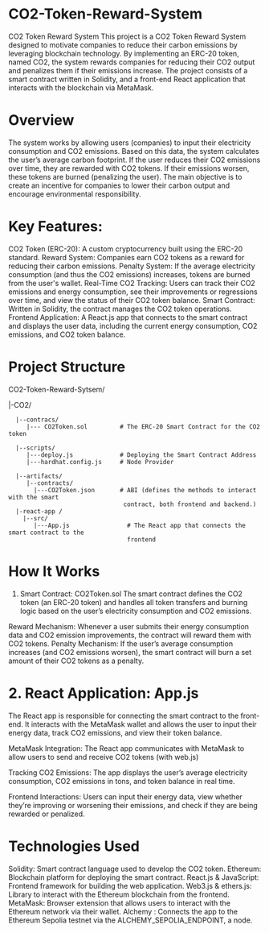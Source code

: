 # CO2-Token-Reward-System
CO2 Token Reward System
This project is a CO2 Token Reward System designed to motivate companies to reduce their carbon emissions by leveraging blockchain technology. By implementing an ERC-20 token, named CO2, the system rewards companies for reducing their CO2 output and penalizes them if their emissions increase. The project consists of a smart contract written in Solidity, and a front-end React application that interacts with the blockchain via MetaMask.

# Overview
The system works by allowing users (companies) to input their electricity consumption and CO2 emissions. Based on this data, the system calculates the user’s average carbon footprint. If the user reduces their CO2 emissions over time, they are rewarded with CO2 tokens. If their emissions worsen, these tokens are burned (penalizing the user). The main objective is to create an incentive for companies to lower their carbon output and encourage environmental responsibility.

# Key Features:
CO2 Token (ERC-20): A custom cryptocurrency built using the ERC-20 standard.
Reward System: Companies earn CO2 tokens as a reward for reducing their carbon emissions.
Penalty System: If the average electricity consumption (and thus the CO2 emissions) increases, tokens are burned from the user's wallet.
Real-Time CO2 Tracking: Users can track their CO2 emissions and energy consumption, see their improvements or regressions over time, and view the status of their CO2 token balance.
Smart Contract: Written in Solidity, the contract manages the CO2 token operations.
Frontend Application: A React.js app that connects to the smart contract and displays the user data, including the current energy consumption, CO2 emissions, and CO2 token balance.


# Project Structure

CO2-Token-Reward-Sytsem/

   |-CO2/
   
      |--contracs/
         |--- CO2Token.sol         # The ERC-20 Smart Contract for the CO2 token
         
      |--scripts/
         |---deploy.js             # Deploying the Smart Contract Address   
         |---hardhat.config.js     # Node Provider
         
      |--artifacts/   
         |--contracts/ 
           |---CO2Token.json       # ABI (defines the methods to interact with the smart 
                                    contract, both frontend and backend.)    
      |-react-app /
        |--src/
           |---App.js                # The React app that connects the smart contract to the 
                                     frontend

  

# How It Works
1. Smart Contract: CO2Token.sol
The smart contract defines the CO2 token (an ERC-20 token) and handles all token transfers and burning logic based on the user’s electricity consumption and CO2 emissions.

Reward Mechanism: Whenever a user submits their energy consumption data and CO2 emission improvements, the contract will reward them with CO2 tokens.
Penalty Mechanism: If the user’s average consumption increases (and CO2 emissions worsen), the smart contract will burn a set amount of their CO2 tokens as a penalty.

# 2. React Application: App.js
The React app is responsible for connecting the smart contract to the front-end. It interacts with the MetaMask wallet and allows the user to input their energy data, track CO2 emissions, and view their token balance.

MetaMask Integration: The React app communicates with MetaMask to allow users to send and receive CO2 tokens (with web.js)

Tracking CO2 Emissions: The app displays the user’s average electricity consumption, CO2 emissions in tons, and token balance in real time.

Frontend Interactions: Users can input their energy data, view whether they’re improving or worsening their emissions, and check if they are being rewarded or penalized.

# Technologies Used
Solidity: Smart contract language used to develop the CO2 token.
Ethereum: Blockchain platform for deploying the smart contract.
React.js & JavaScript: Frontend framework for building the web application.
Web3.js & ethers.js: Library to interact with the Ethereum blockchain from the frontend.
MetaMask: Browser extension that allows users to interact with the Ethereum network via their wallet.
Alchemy : Connects the app to the Ethereum Sepolia testnet via the ALCHEMY_SEPOLIA_ENDPOINT, a node.


